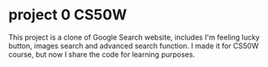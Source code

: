 # project 0 CS50W

This project is a clone of Google Search website, includes I'm feeling lucky button, images search and advanced search function. I made it for CS50W course, but now I share the code for learning purposes.
